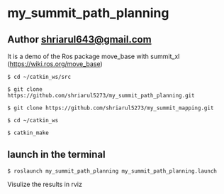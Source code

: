 # my_summit_path_planning

## Author shriarul643@gmail.com

It is a demo of the Ros package move_base with summit_xl (https://wiki.ros.org/move_base)

```
$ cd ~/catkin_ws/src 

$ git clone https://github.com/shriarul5273/my_summit_path_planning.git

$ git clone https://github.com/shriarul5273/my_summit_mapping.git

$ cd ~/catkin_ws

$ catkin_make
```


## launch in the terminal
```
$ roslaunch my_summit_path_planning my_summit_path_planning.launch
```

Visulize the results in rviz
